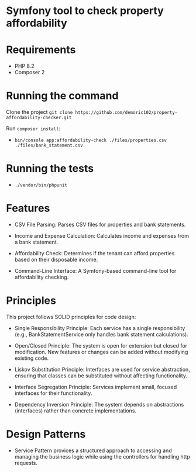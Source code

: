 # Symfony tool to check property affordability
# Requirements

- PHP 8.2
- Composer 2

# Running the command

Clone the project `git clone https://github.com/demoric102/property-affordability-checker.git`

Run `composer install`:

- `bin/console app:affordability-check ./files/properties.csv ./files/bank_statement.csv`

# Running the tests

- `./vendor/bin/phpunit`

# Features
- CSV File Parsing: Parses CSV files for properties and bank statements.

- Income and Expense Calculation: Calculates income and expenses from a bank statement.

- Affordability Check: Determines if the tenant can afford properties based on their disposable income.

- Command-Line Interface: A Symfony-based command-line tool for affordability checking.

# Principles
This project follows SOLID principles for code design:

- Single Responsibility Principle: Each service has a single responsibility (e.g., BankStatementService only handles bank statement calculations).

- Open/Closed Principle: The system is open for extension but closed for modification. New features or changes can be added without modifying existing code.

- Liskov Substitution Principle: Interfaces are used for service abstraction, ensuring that classes can be substituted without affecting functionality.

- Interface Segregation Principle: Services implement small, focused interfaces for their functionality.

- Dependency Inversion Principle: The system depends on abstractions (interfaces) rather than concrete implementations.

# Design Patterns

- Service Pattern provices a structured approach to accessing and managing the business logic while using the controllers for handling http requests.
